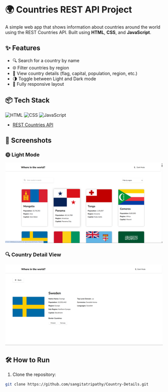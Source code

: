# 🌍 Countries REST API Project

A simple web app that shows information about countries around the world using the REST Countries API. Built using **HTML**, **CSS**, and **JavaScript**.

## ✨ Features

- 🔍 Search for a country by name
- 🌐 Filter countries by region
- 🚩 View country details (flag, capital, population, region, etc.)
- 🌗 Toggle between Light and Dark mode
- 📱 Fully responsive layout

## 📦 Tech Stack

![HTML](https://img.shields.io/badge/HTML5-E34F26?logo=html5&logoColor=white&style=flat-square)
![CSS](https://img.shields.io/badge/CSS3-1572B6?logo=css3&logoColor=white&style=flat-square)
![JavaScript](https://img.shields.io/badge/JavaScript-F7DF1E?logo=javascript&logoColor=black&style=flat-square)
- [REST Countries API](https://restcountries.com/)

## 📸 Screenshots

### 🌞 Light Mode

![image alt](https://github.com/sangitatripathy/Country-Details/blob/d064c1e192b20c45d56fb0be3f043b5f0ab0597e/Home%20page.png)

### 🔍 Country Detail View

![image alt](https://github.com/sangitatripathy/Country-Details/blob/d064c1e192b20c45d56fb0be3f043b5f0ab0597e/country%20details.png)

## 🛠️ How to Run

1. Clone the repository:

```bash
git clone https://github.com/sangitatripathy/Country-Details.git
